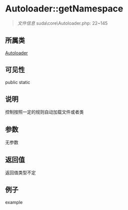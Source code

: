 # Autoloader::getNamespace



> *文件信息* suda\core\Autoloader.php: 22~145

## 所属类 

[Autoloader](../Autoloader.md)

## 可见性

 public static

## 说明

控制按照一定的规则自动加载文件或者类


## 参数


无参数


## 返回值

返回值类型不定


## 例子

example
